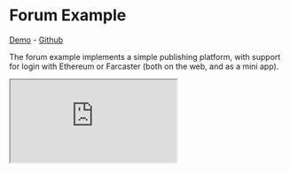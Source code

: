 # Forum Example

[Demo](https://forum-example.canvas.xyz/) - [Github](https://github.com/canvasxyz/canvas/tree/main/examples/forum)

The forum example implements a simple publishing platform, with support
for login with Ethereum or Farcaster (both on the web, and as a mini app).

<Iframe src="https://forum-example.canvas.xyz" />

## Contract

<<< @/../examples/forum/src/contract.ts

## Developing

- `npm run dev` to serve the frontend, on port 5173.
- `npm run build` to build a static bundle, which is required for the next steps.
- `npm run dev:server` to start the backend with in-memory temporary state, on port 8080.
- `npm run dev:server:persistent` to start the backend with data persisted to a directory in /tmp.
- `npm run dev:server:reset` to clear the persisted data.
- `cloudflared tunnel --url http://localhost:5173` to launch a tunnel for Farcaster miniapp testing.

## Farcaster Mini App Development

First, update the domain manifest:

- Enable developer mode in Warpcast app.
- Go to Developer Tools > Domains
- Enter the domain of your Cloudflare tunnel, e.g.
  e.g. https://timber-trained-carey-composed.trycloudflare.com
- Select "Generate domain manifest" and copy-paste the generated manifest into
  public/.well-known/farcaster.json
- Select "Check domain status", and it should validate successfully.

Don't check in the domain manifest when committing to Git. The checked-in
manifest should always correspond to the production application.

Now, to preview the mini app:

- Go to Developer > Frame Playground > Preview
- Enter the cloudflared tunnel URL, and select "Launch", or "Preview Embed".

## Deploying to Railway

Create a Railway space based on the root of this Github workspace
(e.g. canvasxyz/canvas).

Set the railway config to `examples/forum/railway.json`. This will
configure the start command, build command, and watch paths.

Configure networking for the application:
- Port 8080 should map to the websocket server defined in VITE_CANVAS_WS_URL (e.g. forum-example.canvas.xyz).
- Port 4444 should map to a URL where your libp2p service will be exposed. (e.g. forum-example-libp2p.canvas.xyz).

Configure environment variables:
- ANNOUNCE (e.g. /dns4/forum-example-libp2p.canvas.xyz/tcp/443/wss)
- DATABASE_URL
- LIBP2P_PRIVATE_KEY (try: node ./scripts/generateLibp2pPrivkey.js)
- DEBUG (optional, for logging)